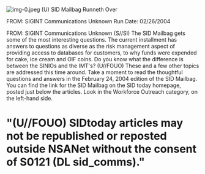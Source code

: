 ![img-0.jpeg](img-0.jpeg)
(U) SID Mailbag Runneth Over

FROM: SIGINT Communications
Unknown
Run Date: 02/26/2004

FROM: SIGINT Communications
Unknown
(S//SI) The SID Mailbag gets some of the most interesting questions. The current installment has answers to questions as diverse as the risk management aspect of providing access to databases for customers, to why funds were expended for cake, ice cream and OIF coins. Do you know what the difference is between the SINIOs and the IMT's?
(U//FOUO) These and a few other topics are addressed this time around. Take a moment to read the thoughtful questions and answers in the February 24, 2004 edition of the SID Mailbag. You can find the link for the SID Mailbag on the SID today homepage, posted just below the articles. Look in the Workforce Outreach category, on the left-hand side.

# "(U//FOUO) SIDtoday articles may not be republished or reposted outside NSANet without the consent of S0121 (DL sid_comms)."
